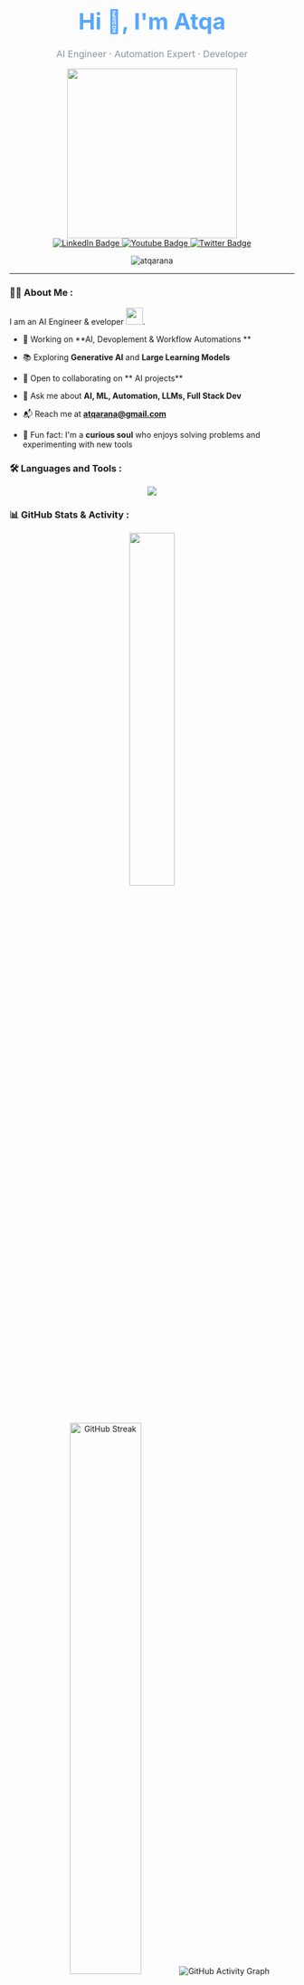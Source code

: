 <!-- Profile Header -->
<h1 align="center" style="font-size: 2.5rem; margin-bottom: 0.5rem; color: #58a6ff;">Hi 👋, I'm Atqa</h1>
<h3 align="center" style="color: #8b949e; font-weight: normal;">AI Engineer · Automation Expert · Developer</h3>

<div id="header" align="center">
  <img src="https://media.giphy.com/media/v1.Y2lkPTc5MGI3NjExaDZkbjFleDMwdDF3dnYweTJyOWM3bzl5YmQ5eGw5OGduaXU2OXlybyZlcD12MV9pbnRlcm5hbF9naWZfYnlfaWQmY3Q9Zw/L1R1tvI9svkIWwpVYr/giphy.gif" width="300"/>
</div>
<div id="badges" align="center">
  <a href="https://linkedin.com/in/atqa-rana">
    <img src="https://img.shields.io/badge/LinkedIn-blue?style=for-the-badge&logo=linkedin&logoColor=white" alt="LinkedIn Badge"/>
  </a>
  <a href="https://www.youtube.com/@atqarana">
    <img src="https://img.shields.io/badge/YouTube-red?style=for-the-badge&logo=youtube&logoColor=white" alt="Youtube Badge"/>
  </a>
  <a href="your-twitter-URL">
    <img src="https://img.shields.io/badge/Twitter-blue?style=for-the-badge&logo=twitter&logoColor=white" alt="Twitter Badge"/>
  </a>
</div>
<p align="center"> <img src="https://komarev.com/ghpvc/?username=atqarana&label=Profile%20views&color=0e75b6&style=flat" alt="atqarana" /> </p>

---

### :woman_technologist: About Me :
 I am an AI Engineer & eveloper <img src="https://media.giphy.com/media/WUlplcMpOCEmTGBtBW/giphy.gif" width="30">.
  
- 🚀 Working on **AI, Devoplement & Workflow Automations **
  
- 📚 Exploring **Generative AI** and **Large Learning Models**

- 🤝 Open to collaborating on ** AI projects**
  
- 💬 Ask me about **AI, ML, Automation, LLMs, Full Stack Dev**
  
- 📬 Reach me at **atqarana@gmail.com**
  
- 🎯 Fun fact: I'm a **curious soul** who enjoys solving problems and experimenting with new tools


### :hammer_and_wrench: Languages and Tools :
<p align="center">
  <img src="https://skillicons.dev/icons?i=python,tensorflow,pytorch,cpp,java,dart,flutter,firebase,aws,gcp,git,linux,figma" />
</p>
<h3 align="left"> 📊 GitHub Stats & Activity :</h3>
<p align="center">
  <img src="https://github-readme-stats.vercel.app/api/top-langs/?username=Atqarana&layout=compact&theme=vue-dark&hide_border=true" width="40%" />
</p>
<p align="center">
  <img src="https://github-readme-streak-stats.herokuapp.com/?user=Atqarana&theme=dark&hide_border=true" alt="GitHub Streak" width="50%"/>
<img src="https://github-readme-activity-graph.vercel.app/graph?username=Atqarana&theme=github-dark&hide_border=true" alt="GitHub Activity Graph" />
<p align="center">
  <img src="https://github-readme-activity-graph.cyclic.app/graph?username=Atqarana&theme=github-dark&hide_border=true" alt="GitHub Activity Graph"/>
</p>



</p>

<hr style="border-color: #30363d;"/>
<h3 align="left">Connect with me:</h3>

<p align="center">
  <a href="https://linkedin.com/in/atqa-rana"><img src="https://img.icons8.com/color/48/000000/linkedin.png" alt="LinkedIn"/></a>
  <a href="https://twitter.com/atqarana"><img src="https://img.icons8.com/color/48/000000/twitter--v1.png" alt="Twitter"/></a>
  <a href="https://medium.com/@atqarana"><img src="https://img.icons8.com/ios-filled/50/8b949e/medium-monogram.png" alt="Medium"/></a>
  <a href="https://stackoverflow.com/users/atqarana"><img src="https://img.icons8.com/color/48/000000/stackoverflow.png" alt="Stack Overflow"/></a>
</p>
</p>
